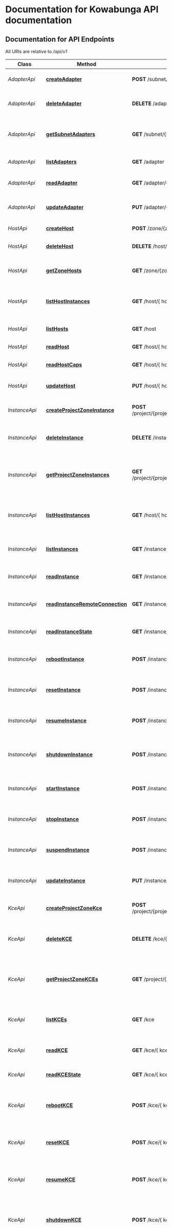 # Documentation for Kowabunga API documentation

<a name="documentation-for-api-endpoints"></a>
## Documentation for API Endpoints

All URIs are relative to */api/v1*

| Class | Method | HTTP request | Description |
|------------ | ------------- | ------------- | -------------|
| *AdapterApi* | [**createAdapter**](Apis/AdapterApi.md#createadapter) | **POST** /subnet/{subnetId}/adapter | Creates a new network adapter. |
*AdapterApi* | [**deleteAdapter**](Apis/AdapterApi.md#deleteadapter) | **DELETE** /adapter/{ adapterId } | Deletes an existing network adapter. |
*AdapterApi* | [**getSubnetAdapters**](Apis/AdapterApi.md#getsubnetadapters) | **GET** /subnet/{subnetId}/adapters | Returns the IDs of the network adapters existing in the subnet. |
*AdapterApi* | [**listAdapters**](Apis/AdapterApi.md#listadapters) | **GET** /adapter | Returns the IDs of network adapter objects. |
*AdapterApi* | [**readAdapter**](Apis/AdapterApi.md#readadapter) | **GET** /adapter/{ adapterId } | Returns a network adapter. |
*AdapterApi* | [**updateAdapter**](Apis/AdapterApi.md#updateadapter) | **PUT** /adapter/{ adapterId } | Updates a network adapter configuration. |
| *HostApi* | [**createHost**](Apis/HostApi.md#createhost) | **POST** /zone/{zoneId}/host | Creates a new host. |
*HostApi* | [**deleteHost**](Apis/HostApi.md#deletehost) | **DELETE** /host/{ hostId } | Deletes an existing computing host. |
*HostApi* | [**getZoneHosts**](Apis/HostApi.md#getzonehosts) | **GET** /zone/{zoneId}/hosts | Returns the IDs of the hosts existing in the zone. |
*HostApi* | [**listHostInstances**](Apis/HostApi.md#listhostinstances) | **GET** /host/{ hostId }/instances | Returns the IDs of virtual machine instance objects. |
*HostApi* | [**listHosts**](Apis/HostApi.md#listhosts) | **GET** /host | Returns the IDs of computing host objects. |
*HostApi* | [**readHost**](Apis/HostApi.md#readhost) | **GET** /host/{ hostId } | Returns a computing host. |
*HostApi* | [**readHostCaps**](Apis/HostApi.md#readhostcaps) | **GET** /host/{ hostId }/caps | Returns a computing host capability. |
*HostApi* | [**updateHost**](Apis/HostApi.md#updatehost) | **PUT** /host/{ hostId } | Updates a computing host configuration. |
| *InstanceApi* | [**createProjectZoneInstance**](Apis/InstanceApi.md#createprojectzoneinstance) | **POST** /project/{projectId}/zone/{zoneId}/instance | Creates a new virtual machine instance in specified zone. |
*InstanceApi* | [**deleteInstance**](Apis/InstanceApi.md#deleteinstance) | **DELETE** /instance/{ instanceId } | Deletes an existing virtual machine instance. |
*InstanceApi* | [**getProjectZoneInstances**](Apis/InstanceApi.md#getprojectzoneinstances) | **GET** /project/{projectId}/zone/{zoneId}/instances | Returns the IDs of the virtual machine instances existing in the project in the specified zone. |
*InstanceApi* | [**listHostInstances**](Apis/InstanceApi.md#listhostinstances) | **GET** /host/{ hostId }/instances | Returns the IDs of virtual machine instance objects. |
*InstanceApi* | [**listInstances**](Apis/InstanceApi.md#listinstances) | **GET** /instance | Returns the IDs of virtual machine instance objects. |
*InstanceApi* | [**readInstance**](Apis/InstanceApi.md#readinstance) | **GET** /instance/{ instanceId } | Returns a virtual machine instance. |
*InstanceApi* | [**readInstanceRemoteConnection**](Apis/InstanceApi.md#readinstanceremoteconnection) | **GET** /instance/{ instanceId }/connect | Returns a virtual machine instance remote access characteristics. |
*InstanceApi* | [**readInstanceState**](Apis/InstanceApi.md#readinstancestate) | **GET** /instance/{ instanceId }/state | Returns a virtual machine instance state. |
*InstanceApi* | [**rebootInstance**](Apis/InstanceApi.md#rebootinstance) | **POST** /instance/{ instanceId }/reboot | Performs a virtual machine instance software reboot. |
*InstanceApi* | [**resetInstance**](Apis/InstanceApi.md#resetinstance) | **POST** /instance/{ instanceId }/reset | Performs a virtual machine instance hardware reset. |
*InstanceApi* | [**resumeInstance**](Apis/InstanceApi.md#resumeinstance) | **POST** /instance/{ instanceId }/resume | Performs a virtual machine instance software PM resume. |
*InstanceApi* | [**shutdownInstance**](Apis/InstanceApi.md#shutdowninstance) | **POST** /instance/{ instanceId }/shutdown | Performs a virtual machine instance software shutdown. |
*InstanceApi* | [**startInstance**](Apis/InstanceApi.md#startinstance) | **POST** /instance/{ instanceId }/start | Performs a virtual machine instance hardware boot-up. |
*InstanceApi* | [**stopInstance**](Apis/InstanceApi.md#stopinstance) | **POST** /instance/{ instanceId }/stop | Performs a virtual machine instance hardware stop. |
*InstanceApi* | [**suspendInstance**](Apis/InstanceApi.md#suspendinstance) | **POST** /instance/{ instanceId }/suspend | Performs a virtual machine instance software PM suspend. |
*InstanceApi* | [**updateInstance**](Apis/InstanceApi.md#updateinstance) | **PUT** /instance/{ instanceId } | Updates a virtual machine instance configuration. |
| *KceApi* | [**createProjectZoneKce**](Apis/KceApi.md#createprojectzonekce) | **POST** /project/{projectId}/zone/{zoneId}/kce | Creates a new KCE virtual machine in specified zone. |
*KceApi* | [**deleteKCE**](Apis/KceApi.md#deletekce) | **DELETE** /kce/{ kceId } | Deletes an existing KCE (Kowabunga Compute Engine). |
*KceApi* | [**getProjectZoneKCEs**](Apis/KceApi.md#getprojectzonekces) | **GET** /project/{projectId}/zone/{zoneId}/kces | Returns the IDs of the KCE virtual machines existing in the project in the specified zone. |
*KceApi* | [**listKCEs**](Apis/KceApi.md#listkces) | **GET** /kce | Returns the IDs of KCE (Kowabunga Compute Engine) objects. |
*KceApi* | [**readKCE**](Apis/KceApi.md#readkce) | **GET** /kce/{ kceId } | Returns a KCE (Kowabunga Compute Engine). |
*KceApi* | [**readKCEState**](Apis/KceApi.md#readkcestate) | **GET** /kce/{ kceId }/state | Returns a virtual machine instance state. |
*KceApi* | [**rebootKCE**](Apis/KceApi.md#rebootkce) | **POST** /kce/{ kceId }/reboot | Performs a KCE (Kowabunga Compute Engine) software reboot. |
*KceApi* | [**resetKCE**](Apis/KceApi.md#resetkce) | **POST** /kce/{ kceId }/reset | Performs a KCE (Kowabunga Compute Engine) hardware reset. |
*KceApi* | [**resumeKCE**](Apis/KceApi.md#resumekce) | **POST** /kce/{ kceId }/resume | Performs a KCE (Kowabunga Compute Engine) software PM resume. |
*KceApi* | [**shutdownKCE**](Apis/KceApi.md#shutdownkce) | **POST** /kce/{ kceId }/shutdown | Performs a KCE (Kowabunga Compute Engine) software shutdown. |
*KceApi* | [**startKCE**](Apis/KceApi.md#startkce) | **POST** /kce/{ kceId }/start | Performs a KCE (Kowabunga Compute Engine) hardware boot-up. |
*KceApi* | [**stopKCE**](Apis/KceApi.md#stopkce) | **POST** /kce/{ kceId }/stop | Performs a KCE (Kowabunga Compute Engine) hardware stop. |
*KceApi* | [**suspendKCE**](Apis/KceApi.md#suspendkce) | **POST** /kce/{ kceId }/suspend | Performs a KCE (Kowabunga Compute Engine) software PM suspend. |
*KceApi* | [**updateKCE**](Apis/KceApi.md#updatekce) | **PUT** /kce/{ kceId } | Updates a KCE (Kowabunga Compute Engine) configuration. |
| *KfsApi* | [**createProjectZoneKfs**](Apis/KfsApi.md#createprojectzonekfs) | **POST** /project/{projectId}/zone/{zoneId}/kfs | Creates a new KFS storage volume in specified zone. |
*KfsApi* | [**deleteKFS**](Apis/KfsApi.md#deletekfs) | **DELETE** /kfs/{ kfsId } | Deletes an existing KFS (Kowabunga File System). |
*KfsApi* | [**getNfsKfs**](Apis/KfsApi.md#getnfskfs) | **GET** /nfs/{nfsId}/kfs | Returns the IDs of the KFS volumes existing in the NFS storage. |
*KfsApi* | [**getProjectZoneKfs**](Apis/KfsApi.md#getprojectzonekfs) | **GET** /project/{projectId}/zone/{zoneId}/kfs | Returns the IDs of the KFS storage volumes existing in the project in the specified zone. |
*KfsApi* | [**listKFSs**](Apis/KfsApi.md#listkfss) | **GET** /kfs | Returns the IDs of KFS (Kowabunga File System) objects. |
*KfsApi* | [**readKFS**](Apis/KfsApi.md#readkfs) | **GET** /kfs/{ kfsId } | Returns a KFS (Kowabunga File System). |
*KfsApi* | [**updateKFS**](Apis/KfsApi.md#updatekfs) | **PUT** /kfs/{ kfsId } | Updates a KFS (Kowabunga File System) configuration. |
| *KgwApi* | [**createProjectZoneKgw**](Apis/KgwApi.md#createprojectzonekgw) | **POST** /project/{projectId}/zone/{zoneId}/kgw | Creates a new KGW in the specified zone. |
*KgwApi* | [**deleteKGW**](Apis/KgwApi.md#deletekgw) | **DELETE** /kgw/kgwId } | Deletes an existing KGW (Kowabunga Network Gateway). |
*KgwApi* | [**getProjectZoneKGWs**](Apis/KgwApi.md#getprojectzonekgws) | **GET** /project/{projectId}/zone/{zoneId}/kgws | Returns the IDs of the KGW existing in the project in the specified zone. |
*KgwApi* | [**listKGWs**](Apis/KgwApi.md#listkgws) | **GET** /kgw | Returns the IDs of KGW (Kowabunga Network Gateway) objects. |
*KgwApi* | [**readKGW**](Apis/KgwApi.md#readkgw) | **GET** /kgw/kgwId } | Returns a KGW (Kowabunga Network Gateway). |
*KgwApi* | [**updateKGW**](Apis/KgwApi.md#updatekgw) | **PUT** /kgw/kgwId } | Updates a KGW (Kowabunga Network Gateway) configuration. |
| *NetgwApi* | [**createNetGW**](Apis/NetgwApi.md#createnetgw) | **POST** /zone/{zoneId}/netgw | Creates a new network gateway. |
*NetgwApi* | [**deleteNetGW**](Apis/NetgwApi.md#deletenetgw) | **DELETE** /netgw/{ netgwId } | Deletes an existing Iris network gateway. |
*NetgwApi* | [**getZoneNetGWs**](Apis/NetgwApi.md#getzonenetgws) | **GET** /zone/{zoneId}/netgws | Returns the IDs of the hosts existing in the zone. |
*NetgwApi* | [**listNetGWs**](Apis/NetgwApi.md#listnetgws) | **GET** /netgw | Returns the IDs of Iris network gateway objects. |
*NetgwApi* | [**readNetGW**](Apis/NetgwApi.md#readnetgw) | **GET** /netgw/{ netgwId } | Returns a Iris network gateway. |
*NetgwApi* | [**updateNetGW**](Apis/NetgwApi.md#updatenetgw) | **PUT** /netgw/{ netgwId } | Updates a Iris network gateway configuration. |
| *NfsApi* | [**createNfsStorage**](Apis/NfsApi.md#createnfsstorage) | **POST** /zone/{zoneId}/nfs | Creates a new NFS storage. |
*NfsApi* | [**deleteNfsStorage**](Apis/NfsApi.md#deletenfsstorage) | **DELETE** /nfs/{nfsId} | Deletes an existing NFS storage. |
*NfsApi* | [**getAllNfsStorages**](Apis/NfsApi.md#getallnfsstorages) | **GET** /nfs | Returns the IDs of registered NFS storages. |
*NfsApi* | [**getNfsKfs**](Apis/NfsApi.md#getnfskfs) | **GET** /nfs/{nfsId}/kfs | Returns the IDs of the KFS volumes existing in the NFS storage. |
*NfsApi* | [**getNfsStorage**](Apis/NfsApi.md#getnfsstorage) | **GET** /nfs/{nfsId} | Returns a description of the NFS storage. |
*NfsApi* | [**getZoneNfsStorages**](Apis/NfsApi.md#getzonenfsstorages) | **GET** /zone/{zoneId}/nfs | Returns the IDs of the NFS storages existing in the zone. |
*NfsApi* | [**updateNfsStorage**](Apis/NfsApi.md#updatenfsstorage) | **PUT** /nfs/{nfsId} | Updates an NFS storage configuration. |
*NfsApi* | [**updateZoneDefaultNfsStorage**](Apis/NfsApi.md#updatezonedefaultnfsstorage) | **PUT** /zone/{zoneId}/nfs/{nfsId}/default | Set a zone's default NFS storage. |
| *PoolApi* | [**createPool**](Apis/PoolApi.md#createpool) | **POST** /zone/{zoneId}/pool | Creates a new storage pool. |
*PoolApi* | [**createTemplate**](Apis/PoolApi.md#createtemplate) | **POST** /pool/{poolId}/template | Creates a new volume template. |
*PoolApi* | [**deletePool**](Apis/PoolApi.md#deletepool) | **DELETE** /pool/{poolId} | Deletes an existing pool. |
*PoolApi* | [**getAllPools**](Apis/PoolApi.md#getallpools) | **GET** /pool | Returns the IDs of registered pools. |
*PoolApi* | [**getPool**](Apis/PoolApi.md#getpool) | **GET** /pool/{poolId} | Returns a description of the pool |
*PoolApi* | [**getPoolTemplates**](Apis/PoolApi.md#getpooltemplates) | **GET** /pool/{poolId}/templates | Returns the IDs of the volume templates existing in the storage pool. |
*PoolApi* | [**getPoolVolumes**](Apis/PoolApi.md#getpoolvolumes) | **GET** /pool/{poolId}/volumes | Returns the IDs of the storage volumes existing in the pool. |
*PoolApi* | [**getZonePools**](Apis/PoolApi.md#getzonepools) | **GET** /zone/{zoneId}/pools | Returns the IDs of the pools existing in the zone. |
*PoolApi* | [**updatePool**](Apis/PoolApi.md#updatepool) | **PUT** /pool/{poolId} | Updates a pool configuration. |
*PoolApi* | [**updatePoolDefaultTemplate**](Apis/PoolApi.md#updatepooldefaulttemplate) | **PUT** /pool/{poolId}/template/{templateId}/default | Set a storage pool default volume template. |
*PoolApi* | [**updateZoneDefaultPool**](Apis/PoolApi.md#updatezonedefaultpool) | **PUT** /zone/{zoneId}/pool/{poolId}/default | Set a zone's default storage pool. |
| *ProjectApi* | [**createProject**](Apis/ProjectApi.md#createproject) | **POST** /project | Creates a new project. |
*ProjectApi* | [**createProjectDnsRecord**](Apis/ProjectApi.md#createprojectdnsrecord) | **POST** /project/{projectId}/record | Creates a new DNS record in specified project. |
*ProjectApi* | [**createProjectZoneInstance**](Apis/ProjectApi.md#createprojectzoneinstance) | **POST** /project/{projectId}/zone/{zoneId}/instance | Creates a new virtual machine instance in specified zone. |
*ProjectApi* | [**createProjectZoneKce**](Apis/ProjectApi.md#createprojectzonekce) | **POST** /project/{projectId}/zone/{zoneId}/kce | Creates a new KCE virtual machine in specified zone. |
*ProjectApi* | [**createProjectZoneKfs**](Apis/ProjectApi.md#createprojectzonekfs) | **POST** /project/{projectId}/zone/{zoneId}/kfs | Creates a new KFS storage volume in specified zone. |
*ProjectApi* | [**createProjectZoneKgw**](Apis/ProjectApi.md#createprojectzonekgw) | **POST** /project/{projectId}/zone/{zoneId}/kgw | Creates a new KGW in the specified zone. |
*ProjectApi* | [**createProjectZoneVolume**](Apis/ProjectApi.md#createprojectzonevolume) | **POST** /project/{projectId}/zone/{zoneId}/volume | Creates a new storage volume in specified zone. |
*ProjectApi* | [**deleteProject**](Apis/ProjectApi.md#deleteproject) | **DELETE** /project/{projectId} | Deletes an existing project. |
*ProjectApi* | [**getAllProjects**](Apis/ProjectApi.md#getallprojects) | **GET** /project | Returns the IDs of registered projects. |
*ProjectApi* | [**getProject**](Apis/ProjectApi.md#getproject) | **GET** /project/{projectId} | Returns a description of the project |
*ProjectApi* | [**getProjectCost**](Apis/ProjectApi.md#getprojectcost) | **GET** /project/{projectId}/cost | Returns the current cost for the project. |
*ProjectApi* | [**getProjectDnsRecords**](Apis/ProjectApi.md#getprojectdnsrecords) | **GET** /project/{projectId}/records | Returns the IDs of the DNS records existing in the project. |
*ProjectApi* | [**getProjectUsage**](Apis/ProjectApi.md#getprojectusage) | **GET** /project/{projectId}/usage | Returns the current resources usage for the project. |
*ProjectApi* | [**getProjectZoneInstances**](Apis/ProjectApi.md#getprojectzoneinstances) | **GET** /project/{projectId}/zone/{zoneId}/instances | Returns the IDs of the virtual machine instances existing in the project in the specified zone. |
*ProjectApi* | [**getProjectZoneKCEs**](Apis/ProjectApi.md#getprojectzonekces) | **GET** /project/{projectId}/zone/{zoneId}/kces | Returns the IDs of the KCE virtual machines existing in the project in the specified zone. |
*ProjectApi* | [**getProjectZoneKGWs**](Apis/ProjectApi.md#getprojectzonekgws) | **GET** /project/{projectId}/zone/{zoneId}/kgws | Returns the IDs of the KGW existing in the project in the specified zone. |
*ProjectApi* | [**getProjectZoneKfs**](Apis/ProjectApi.md#getprojectzonekfs) | **GET** /project/{projectId}/zone/{zoneId}/kfs | Returns the IDs of the KFS storage volumes existing in the project in the specified zone. |
*ProjectApi* | [**getProjectZoneVolumes**](Apis/ProjectApi.md#getprojectzonevolumes) | **GET** /project/{projectId}/zone/{zoneId}/volumes | Returns the IDs of the storage volumes existing in the project in the specified zone. |
*ProjectApi* | [**updateProject**](Apis/ProjectApi.md#updateproject) | **PUT** /project/{projectId} | Updates a project configuration. |
| *RecordApi* | [**createProjectDnsRecord**](Apis/RecordApi.md#createprojectdnsrecord) | **POST** /project/{projectId}/record | Creates a new DNS record in specified project. |
*RecordApi* | [**deleteDnsRecord**](Apis/RecordApi.md#deletednsrecord) | **DELETE** /record/{ recordId } | Deletes an existing DNS record. |
*RecordApi* | [**getProjectDnsRecords**](Apis/RecordApi.md#getprojectdnsrecords) | **GET** /project/{projectId}/records | Returns the IDs of the DNS records existing in the project. |
*RecordApi* | [**readDnsRecord**](Apis/RecordApi.md#readdnsrecord) | **GET** /record/{ recordId } | Returns a DNS record. |
*RecordApi* | [**updateDnsRecord**](Apis/RecordApi.md#updatednsrecord) | **PUT** /record/{ recordId } | Updates a DNS record configuration. |
| *RegionApi* | [**createRegion**](Apis/RegionApi.md#createregion) | **POST** /region | Creates a new region. |
*RegionApi* | [**createZone**](Apis/RegionApi.md#createzone) | **POST** /region/{ regionId }/zone | Creates a new availability zone. |
*RegionApi* | [**deleteRegion**](Apis/RegionApi.md#deleteregion) | **DELETE** /region/{ regionId } | Deletes an existing region. |
*RegionApi* | [**listRegionZones**](Apis/RegionApi.md#listregionzones) | **GET** /region/{ regionId }/zones | Returns the IDs of availability zone objects. |
*RegionApi* | [**listRegions**](Apis/RegionApi.md#listregions) | **GET** /region | Returns the IDs of region objects. |
*RegionApi* | [**readRegion**](Apis/RegionApi.md#readregion) | **GET** /region/{ regionId } | Returns a region. |
*RegionApi* | [**updateRegion**](Apis/RegionApi.md#updateregion) | **PUT** /region/{ regionId } | Updates a region configuration. |
| *SubnetApi* | [**createAdapter**](Apis/SubnetApi.md#createadapter) | **POST** /subnet/{subnetId}/adapter | Creates a new network adapter. |
*SubnetApi* | [**createSubnet**](Apis/SubnetApi.md#createsubnet) | **POST** /vnet/{vnetId}/subnet | Creates a new subnet. |
*SubnetApi* | [**deleteSubnet**](Apis/SubnetApi.md#deletesubnet) | **DELETE** /subnet/{subnetId} | Deletes an existing subnet. |
*SubnetApi* | [**getAllSubnets**](Apis/SubnetApi.md#getallsubnets) | **GET** /subnet | Returns the IDs of subnets. |
*SubnetApi* | [**getSubnet**](Apis/SubnetApi.md#getsubnet) | **GET** /subnet/{subnetId} | Returns a description of the subnet. |
*SubnetApi* | [**getSubnetAdapters**](Apis/SubnetApi.md#getsubnetadapters) | **GET** /subnet/{subnetId}/adapters | Returns the IDs of the network adapters existing in the subnet. |
*SubnetApi* | [**getVNetSubnets**](Apis/SubnetApi.md#getvnetsubnets) | **GET** /vnet/{vnetId}/subnets | Returns the IDs of the subnets existing in the virtual network. |
*SubnetApi* | [**updateSubnet**](Apis/SubnetApi.md#updatesubnet) | **PUT** /subnet/{subnetId} | Updates a subnet configuration. |
*SubnetApi* | [**updateVNetDefaultSubnet**](Apis/SubnetApi.md#updatevnetdefaultsubnet) | **PUT** /vnet/{vnetId}/subnet/{subnetId}/default | Set a virtual network default subnet. |
| *TemplateApi* | [**createTemplate**](Apis/TemplateApi.md#createtemplate) | **POST** /pool/{poolId}/template | Creates a new volume template. |
*TemplateApi* | [**deleteTemplate**](Apis/TemplateApi.md#deletetemplate) | **DELETE** /template/{templateId} | Deletes an existing volume template. |
*TemplateApi* | [**getAllTemplates**](Apis/TemplateApi.md#getalltemplates) | **GET** /template | Returns the IDs of volume templates. |
*TemplateApi* | [**getTemplate**](Apis/TemplateApi.md#gettemplate) | **GET** /template/{templateId} | Returns a description of the volume template. |
*TemplateApi* | [**updatePoolDefaultTemplate**](Apis/TemplateApi.md#updatepooldefaulttemplate) | **PUT** /pool/{poolId}/template/{templateId}/default | Set a storage pool default volume template. |
*TemplateApi* | [**updateTemplate**](Apis/TemplateApi.md#updatetemplate) | **PUT** /template/{templateId} | Updates a volume template configuration. |
| *TemplatesApi* | [**getPoolTemplates**](Apis/TemplatesApi.md#getpooltemplates) | **GET** /pool/{poolId}/templates | Returns the IDs of the volume templates existing in the storage pool. |
| *VnetApi* | [**createSubnet**](Apis/VnetApi.md#createsubnet) | **POST** /vnet/{vnetId}/subnet | Creates a new subnet. |
*VnetApi* | [**createVNet**](Apis/VnetApi.md#createvnet) | **POST** /zone/{zoneId}/vnet | Creates a new virtual network. |
*VnetApi* | [**deleteVNet**](Apis/VnetApi.md#deletevnet) | **DELETE** /vnet/{vnetId} | Deletes an existing virtual network. |
*VnetApi* | [**getAllVNets**](Apis/VnetApi.md#getallvnets) | **GET** /vnet | Returns the IDs of virtual networks. |
*VnetApi* | [**getVNet**](Apis/VnetApi.md#getvnet) | **GET** /vnet/{vnetId} | Returns a description of the virtual network |
*VnetApi* | [**getVNetSubnets**](Apis/VnetApi.md#getvnetsubnets) | **GET** /vnet/{vnetId}/subnets | Returns the IDs of the subnets existing in the virtual network. |
*VnetApi* | [**getZoneVNets**](Apis/VnetApi.md#getzonevnets) | **GET** /zone/{zoneId}/vnets | Returns the IDs of the virtual networks existing in the zone. |
*VnetApi* | [**updateVNet**](Apis/VnetApi.md#updatevnet) | **PUT** /vnet/{vnetId} | Updates a virtual network configuration. |
*VnetApi* | [**updateVNetDefaultSubnet**](Apis/VnetApi.md#updatevnetdefaultsubnet) | **PUT** /vnet/{vnetId}/subnet/{subnetId}/default | Set a virtual network default subnet. |
| *VolumeApi* | [**createProjectZoneVolume**](Apis/VolumeApi.md#createprojectzonevolume) | **POST** /project/{projectId}/zone/{zoneId}/volume | Creates a new storage volume in specified zone. |
*VolumeApi* | [**deleteVolume**](Apis/VolumeApi.md#deletevolume) | **DELETE** /volume/{volumeId} | Deletes an existing storage volume. |
*VolumeApi* | [**getAllVolumes**](Apis/VolumeApi.md#getallvolumes) | **GET** /volume | Returns the IDs of storage volumes. |
*VolumeApi* | [**getPoolVolumes**](Apis/VolumeApi.md#getpoolvolumes) | **GET** /pool/{poolId}/volumes | Returns the IDs of the storage volumes existing in the pool. |
*VolumeApi* | [**getProjectZoneVolumes**](Apis/VolumeApi.md#getprojectzonevolumes) | **GET** /project/{projectId}/zone/{zoneId}/volumes | Returns the IDs of the storage volumes existing in the project in the specified zone. |
*VolumeApi* | [**getVolume**](Apis/VolumeApi.md#getvolume) | **GET** /volume/{volumeId} | Returns a description of the storage volume. |
*VolumeApi* | [**updateVolume**](Apis/VolumeApi.md#updatevolume) | **PUT** /volume/{volumeId} | Updates/resizes a storage volume configuration. |
| *ZoneApi* | [**createHost**](Apis/ZoneApi.md#createhost) | **POST** /zone/{zoneId}/host | Creates a new host. |
*ZoneApi* | [**createNetGW**](Apis/ZoneApi.md#createnetgw) | **POST** /zone/{zoneId}/netgw | Creates a new network gateway. |
*ZoneApi* | [**createNfsStorage**](Apis/ZoneApi.md#createnfsstorage) | **POST** /zone/{zoneId}/nfs | Creates a new NFS storage. |
*ZoneApi* | [**createPool**](Apis/ZoneApi.md#createpool) | **POST** /zone/{zoneId}/pool | Creates a new storage pool. |
*ZoneApi* | [**createProjectZoneInstance**](Apis/ZoneApi.md#createprojectzoneinstance) | **POST** /project/{projectId}/zone/{zoneId}/instance | Creates a new virtual machine instance in specified zone. |
*ZoneApi* | [**createProjectZoneKce**](Apis/ZoneApi.md#createprojectzonekce) | **POST** /project/{projectId}/zone/{zoneId}/kce | Creates a new KCE virtual machine in specified zone. |
*ZoneApi* | [**createProjectZoneKfs**](Apis/ZoneApi.md#createprojectzonekfs) | **POST** /project/{projectId}/zone/{zoneId}/kfs | Creates a new KFS storage volume in specified zone. |
*ZoneApi* | [**createProjectZoneKgw**](Apis/ZoneApi.md#createprojectzonekgw) | **POST** /project/{projectId}/zone/{zoneId}/kgw | Creates a new KGW in the specified zone. |
*ZoneApi* | [**createProjectZoneVolume**](Apis/ZoneApi.md#createprojectzonevolume) | **POST** /project/{projectId}/zone/{zoneId}/volume | Creates a new storage volume in specified zone. |
*ZoneApi* | [**createVNet**](Apis/ZoneApi.md#createvnet) | **POST** /zone/{zoneId}/vnet | Creates a new virtual network. |
*ZoneApi* | [**createZone**](Apis/ZoneApi.md#createzone) | **POST** /region/{ regionId }/zone | Creates a new availability zone. |
*ZoneApi* | [**deleteZone**](Apis/ZoneApi.md#deletezone) | **DELETE** /zone/{zoneId} | Deletes an existing zone. |
*ZoneApi* | [**getAllZones**](Apis/ZoneApi.md#getallzones) | **GET** /zone | Returns the IDs of registered zones. |
*ZoneApi* | [**getProjectZoneInstances**](Apis/ZoneApi.md#getprojectzoneinstances) | **GET** /project/{projectId}/zone/{zoneId}/instances | Returns the IDs of the virtual machine instances existing in the project in the specified zone. |
*ZoneApi* | [**getProjectZoneKCEs**](Apis/ZoneApi.md#getprojectzonekces) | **GET** /project/{projectId}/zone/{zoneId}/kces | Returns the IDs of the KCE virtual machines existing in the project in the specified zone. |
*ZoneApi* | [**getProjectZoneKGWs**](Apis/ZoneApi.md#getprojectzonekgws) | **GET** /project/{projectId}/zone/{zoneId}/kgws | Returns the IDs of the KGW existing in the project in the specified zone. |
*ZoneApi* | [**getProjectZoneKfs**](Apis/ZoneApi.md#getprojectzonekfs) | **GET** /project/{projectId}/zone/{zoneId}/kfs | Returns the IDs of the KFS storage volumes existing in the project in the specified zone. |
*ZoneApi* | [**getProjectZoneVolumes**](Apis/ZoneApi.md#getprojectzonevolumes) | **GET** /project/{projectId}/zone/{zoneId}/volumes | Returns the IDs of the storage volumes existing in the project in the specified zone. |
*ZoneApi* | [**getZone**](Apis/ZoneApi.md#getzone) | **GET** /zone/{zoneId} | Returns a description of the zone |
*ZoneApi* | [**getZoneHosts**](Apis/ZoneApi.md#getzonehosts) | **GET** /zone/{zoneId}/hosts | Returns the IDs of the hosts existing in the zone. |
*ZoneApi* | [**getZoneNetGWs**](Apis/ZoneApi.md#getzonenetgws) | **GET** /zone/{zoneId}/netgws | Returns the IDs of the hosts existing in the zone. |
*ZoneApi* | [**getZoneNfsStorages**](Apis/ZoneApi.md#getzonenfsstorages) | **GET** /zone/{zoneId}/nfs | Returns the IDs of the NFS storages existing in the zone. |
*ZoneApi* | [**getZonePools**](Apis/ZoneApi.md#getzonepools) | **GET** /zone/{zoneId}/pools | Returns the IDs of the pools existing in the zone. |
*ZoneApi* | [**getZoneVNets**](Apis/ZoneApi.md#getzonevnets) | **GET** /zone/{zoneId}/vnets | Returns the IDs of the virtual networks existing in the zone. |
*ZoneApi* | [**listRegionZones**](Apis/ZoneApi.md#listregionzones) | **GET** /region/{ regionId }/zones | Returns the IDs of availability zone objects. |
*ZoneApi* | [**updateZone**](Apis/ZoneApi.md#updatezone) | **PUT** /zone/{zoneId} | Updates a zone configuration. |
*ZoneApi* | [**updateZoneDefaultNfsStorage**](Apis/ZoneApi.md#updatezonedefaultnfsstorage) | **PUT** /zone/{zoneId}/nfs/{nfsId}/default | Set a zone's default NFS storage. |
*ZoneApi* | [**updateZoneDefaultPool**](Apis/ZoneApi.md#updatezonedefaultpool) | **PUT** /zone/{zoneId}/pool/{poolId}/default | Set a zone's default storage pool. |


<a name="documentation-for-models"></a>
## Documentation for Models

 - [Adapter](./Models/Adapter.md)
 - [ApiErrorBadRequest](./Models/ApiErrorBadRequest.md)
 - [ApiErrorConflict](./Models/ApiErrorConflict.md)
 - [ApiErrorForbidden](./Models/ApiErrorForbidden.md)
 - [ApiErrorInsufficientStorage](./Models/ApiErrorInsufficientStorage.md)
 - [ApiErrorNotFound](./Models/ApiErrorNotFound.md)
 - [ApiErrorUnauthorized](./Models/ApiErrorUnauthorized.md)
 - [ApiErrorUnprocessableEntity](./Models/ApiErrorUnprocessableEntity.md)
 - [Cost](./Models/Cost.md)
 - [DnsRecord](./Models/DnsRecord.md)
 - [Host](./Models/Host.md)
 - [HostCPU](./Models/HostCPU.md)
 - [HostCaps](./Models/HostCaps.md)
 - [HostTLS](./Models/HostTLS.md)
 - [Instance](./Models/Instance.md)
 - [InstanceRemoteAccess](./Models/InstanceRemoteAccess.md)
 - [InstanceState](./Models/InstanceState.md)
 - [IpRange](./Models/IpRange.md)
 - [KCE](./Models/KCE.md)
 - [KFS](./Models/KFS.md)
 - [KGW](./Models/KGW.md)
 - [KGWNat](./Models/KGWNat.md)
 - [Metadata](./Models/Metadata.md)
 - [NetGW](./Models/NetGW.md)
 - [Project](./Models/Project.md)
 - [ProjectResources](./Models/ProjectResources.md)
 - [Region](./Models/Region.md)
 - [StorageNFS](./Models/StorageNFS.md)
 - [StoragePool](./Models/StoragePool.md)
 - [Subnet](./Models/Subnet.md)
 - [Template](./Models/Template.md)
 - [VNet](./Models/VNet.md)
 - [Volume](./Models/Volume.md)
 - [Zone](./Models/Zone.md)
 - [ZoneSubnet](./Models/ZoneSubnet.md)


<a name="documentation-for-authorization"></a>
## Documentation for Authorization

<a name="ApiKeyAuth"></a>
### ApiKeyAuth

- **Type**: API key
- **API key parameter name**: X-API-Key
- **Location**: HTTP header

<a name="BearerAuth"></a>
### BearerAuth

- **Type**: HTTP Bearer Token authentication

<a name="TokenAuth"></a>
### TokenAuth

- **Type**: API key
- **API key parameter name**: x-token
- **Location**: HTTP header

